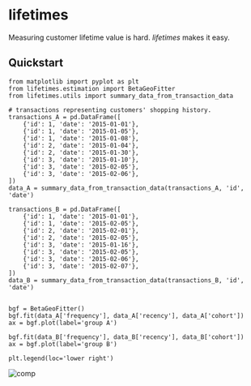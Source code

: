 lifetimes
======================

Measuring customer lifetime value is hard. *lifetimes* makes it easy. 

## Quickstart
    
    from matplotlib import pyplot as plt
    from lifetimes.estimation import BetaGeoFitter
    from lifetimes.utils import summary_data_from_transaction_data

    # transactions representing customers' shopping history.
    transactions_A = pd.DataFrame([
        {'id': 1, 'date': '2015-01-01'},
        {'id': 1, 'date': '2015-01-05'},
        {'id': 1, 'date': '2015-01-08'},
        {'id': 2, 'date': '2015-01-04'},
        {'id': 2, 'date': '2015-01-30'},
        {'id': 3, 'date': '2015-01-10'},
        {'id': 3, 'date': '2015-02-05'},
        {'id': 3, 'date': '2015-02-06'},
    ])
    data_A = summary_data_from_transaction_data(transactions_A, 'id', 'date')

    transactions_B = pd.DataFrame([
        {'id': 1, 'date': '2015-01-01'},
        {'id': 1, 'date': '2015-02-05'},
        {'id': 2, 'date': '2015-02-01'},
        {'id': 2, 'date': '2015-02-05'},
        {'id': 3, 'date': '2015-01-16'},
        {'id': 3, 'date': '2015-02-05'},
        {'id': 3, 'date': '2015-02-06'},
        {'id': 3, 'date': '2015-02-07'},
    ])
    data_B = summary_data_from_transaction_data(transactions_B, 'id', 'date')


    bgf = BetaGeoFitter()
    bgf.fit(data_A['frequency'], data_A['recency'], data_A['cohort'])
    ax = bgf.plot(label='group A')

    bgf.fit(data_B['frequency'], data_B['recency'], data_B['cohort'])
    ax = bgf.plot(label='group B')

    plt.legend(loc='lower right')


![comp](http://i.imgur.com/ME70Qxgl.png)
